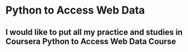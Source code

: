 # Python to Access Web Data

## I would like to put all my practice and studies in Coursera Python to Access Web Data Course
